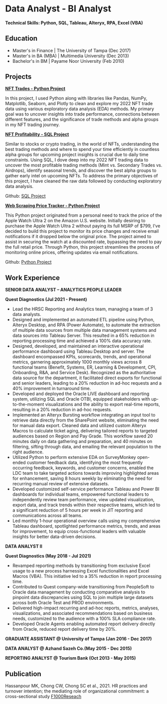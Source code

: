 # Data Analyst - BI Analyst
#### Technical Skills: Python, SQL, Tableau, Alteryx, RPA, Excel (VBA)

## Education
- Master's in Finance  | The University of Tampa (Dec 2017)
- Master's in BA (MBA) | Multimedia University (Dec 2013)
- Bachelor's in BM     | Payame Noor University (Feb 2010)


## Projects

**[NFT Trades - Python Project](https://github.com/Mokakash/NFT_Trades_Project_Python)**

In this project, I used Python along with libraries like Pandas, NumPy, Matplotlib, Seaborn, and Plotly to clean and explore my 2022 NFT trade data using various exploratory data analysis (EDA) methods. My primary goal was to uncover insights into trade performance, connections between different features, and the significance of trade methods and alpha groups in my NFT trading journey.

**[NFT Profitability - SQL Project](https://github.com/Mokakash/NFT_Profitability_Project_SQL)**

Similar to stocks or crypto trading, in the world of NFTs, understanding the best trading methods and where to spend your time efficiently in countless alpha groups for upcoming project insights is crucial due to daily time constraints. Using SQL, I dove deep into my 2022 NFT trading data to uncover the most profitable trading methods (Mint vs. Secondary Trades vs. Airdrops), identify seasonal trends, and discover the best alpha groups to gather early intel on upcoming NFTs.
To address the primary objectives of this project, I have cleaned the raw data followed by conducting exploratory data analysis.

Github: [SQL Project](https://github.com/Mokakash/NFT_Profitability_Project_SQL)

**[Web Scraping Price Tracker - Python Project](https://github.com/Mokakash/Web_Scraping_Price_Tracker_Project_Pyhton)**

This Python project originated from a personal need to track the price of the Apple Watch Ultra 2 on the Amazon U.S. website. Initially desiring to purchase the Apple Watch Ultra 2 without paying its full MSRP of $799, I’ve decided to build this project to monitor its price changes and receive email notifications if it dropped below the original price. The project aimed to assist in securing the watch at a discounted rate, bypassing the need to pay the full retail price. Through Python, this project streamlines the process of monitoring online prices, offering updates via email notifications.

Github: [Python Project](https://github.com/Mokakash/Web_Scraping_Price_Tracker_Project_Pyhton)


## Work Experience
**SENIOR DATA ANALYST – ANALYTICS PEOPLE LEADER**

**Quest Diagnostics (Jul 2021 - Present)**
+ Lead the HRSC Reporting and Analytics team, managing a team of 3 data analysts.
+ Designed and implemented an automated ETL pipeline using Python, Alteryx Desktop, and RPA (Power Automate), to automate the extraction of multiple data sources from multiple data management systems and data sources into Tableau Server. This resulted in a 65% reduction in reporting processing time and achieved a 100% data accuracy rate. 
+ Designed, developed, and maintained an interactive operational performance dashboard using Tableau Desktop and server. The dashboard encompassed KPIs, scorecards, trends, and operational metrics, garnering approximately 1000 monthly views across 8 functional teams (Benefit, Systems, ER, Learning & Development, CPI, Onboarding, R&A, and Service Desk). Recognized as the authoritative data source for the department, it facilitated direct exports for functional and senior leaders, leading to a 20% reduction in ad-hoc requests and a 40% improvement in turnaround time. 
+ Developed and deployed the Oracle LIVE dashboard and reporting system, utilizing SQL and Oracle OTBI, equipped stakeholders with up-to-the-moment visualizations and the ability to export real-time reports, resulting in a 20% reduction in ad-hoc requests.
+ Implemented an Alteryx Bursting workflow integrating an input tool to retrieve data directly from the SharePoint website, eliminating the need for manual data export. Cleaned data and utilized custom Alteryx Macros to calculate ticket aging, delivering tailored reports to targeted audiences based on Region and Pay Grade. This workflow saved 20 minutes daily on data gathering and preparation, and 40 minutes on filtering, sifting through data, and emailing the relevant population to the right audience. 
+ Utilized Python to perform extensive EDA on SurveyMonkey open-ended customer feedback data, identifying the most frequently occurring feedback, keywords, and customer concerns, enabled the LDC team to take targeted actions towards improving highlighted areas for enhancement, saving 8 hours weekly by eliminating the need for recurring manual review of extensive datasets.
+ Developed customized self-service performance Tableau and Power BI dashboards for individual teams, empowered functional leaders to independently review team performance, view updated visualization, export data, and track trends within their respective teams, which led to a significant reduction of 5 hours per week in JIT reporting and communications across all teams. 
+ Led monthly 1-hour operational overview calls using my comprehensive Tableau dashboard, spotlighted performance metrics, trends, and areas for improvement, to equip cross-functional leaders with valuable insights for better data-driven decisions.

**DATA ANALYST II**

**Quest Diagnostics (May 2018 - Jul 2021)**
+ Revamped reporting methods by transitioning from exclusive Excel usage to a new process harnessing Excel functionalities and Excel Macros (VBA). This initiative led to a 35% reduction in report processing time.
+ Contributed to Quest company-wide transitioning from PeopleSoft to Oracle data management by conducting comparative analysis to pinpoint data discrepancies using SQL to join multiple large datasets across both Oracle Test and PROD environments. 
+ Delivered high-impact recurring and ad-hoc reports, metrics, analyses, visualizations, and associated recommendations based on business needs, customized to the audience with a 100% SLA compliance rate.
+ Developed Oracle Agents enabling automated report delivery directly from Oracle, reduced report delivery time by 20%.

**GRADUATE ASSISTANT @ University of Tampa (Jan 2016 - Dec 2017)**

**DATA ANALYST @ Azhand Sazeh  Co.(May 2015 - Dec 2015)**

**REPORTING ANALYST @ Tourism Bank (Oct 2013 - May 2015)**


## Publication
Hassanpour MK, Chong CW, Chong SC et al., 2021. HR practices and turnover intention; the mediating role of organizational commitment: a cross-sectional study
[F1000Reseach](https://f1000research.com/articles/10-1130)
